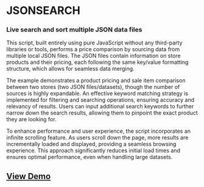 # JSONSEARCH
### Live search and sort multiple JSON data files 

This script, built entirely using pure JavaScript without any third-party libraries or tools, performs a price comparison by sourcing data from multiple local JSON files. The JSON files contain information on store products and their pricing, each following the same key/value formatting structure, which allows for seamless data merging.
      
The example demonstrates a product pricing and sale item comparison between two stores (two JSON files/datasets), though the number of sources is highly expandable. An effective keyword matching strategy is implemented for filtering and searching operations, ensuring accuracy and relevancy of results. Users can input additional search keywords to further narrow down the search results, allowing them to pinpoint the exact product they are looking for.
        
To enhance performance and user experience, the script incorporates an infinite scrolling feature. As users scroll down the page, more results are incrementally loaded and displayed, providing a seamless browsing experience. This approach significantly reduces initial load times and ensures optimal performance, even when handling large datasets.

## [View Demo](https://bradsec.github.io/jsonsearch)